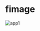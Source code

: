 # fimage
![app1](https://user-images.githubusercontent.com/92793893/173209629-05f3da9c-b8d3-4661-b296-fc2bcfc94b79.PNG)

